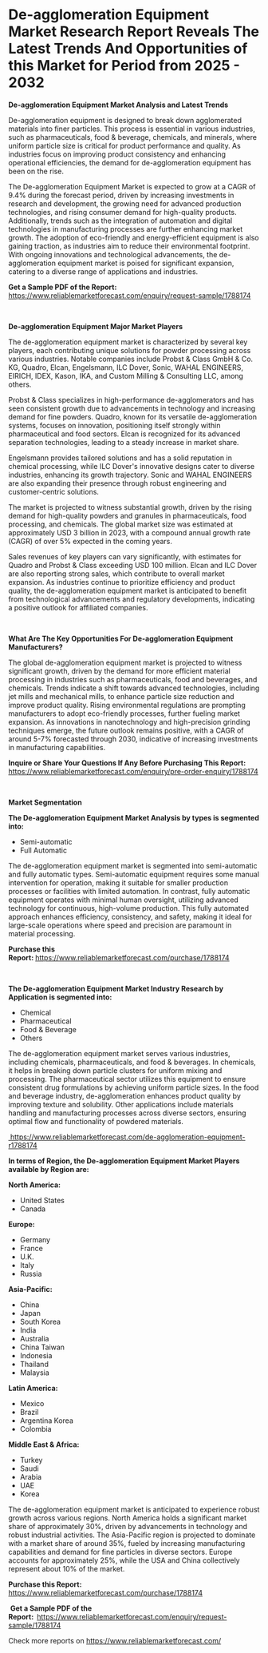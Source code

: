 <p><h1>De-agglomeration Equipment Market Research Report Reveals The Latest Trends And Opportunities of this Market for Period from 2025 - 2032</h1></p><p><strong>De-agglomeration Equipment Market Analysis and Latest Trends</strong></p>
<p><p>De-agglomeration equipment is designed to break down agglomerated materials into finer particles. This process is essential in various industries, such as pharmaceuticals, food & beverage, chemicals, and minerals, where uniform particle size is critical for product performance and quality. As industries focus on improving product consistency and enhancing operational efficiencies, the demand for de-agglomeration equipment has been on the rise.</p><p>The De-agglomeration Equipment Market is expected to grow at a CAGR of 9.4% during the forecast period, driven by increasing investments in research and development, the growing need for advanced production technologies, and rising consumer demand for high-quality products. Additionally, trends such as the integration of automation and digital technologies in manufacturing processes are further enhancing market growth. The adoption of eco-friendly and energy-efficient equipment is also gaining traction, as industries aim to reduce their environmental footprint. With ongoing innovations and technological advancements, the de-agglomeration equipment market is poised for significant expansion, catering to a diverse range of applications and industries.</p></p>
<p><strong>Get a Sample PDF of the Report:&nbsp;</strong> <a href="https://www.reliablemarketforecast.com/enquiry/request-sample/1788174?utm_campaign=2186&utm_medium=2&utm_source=Github&utm_content=ia&utm_term=27022025&utm_id=de-agglomeration-equipment">https://www.reliablemarketforecast.com/enquiry/request-sample/1788174</a></p>
<p>&nbsp;</p>
<p><strong>De-agglomeration Equipment Major Market Players</strong></p>
<p><p>The de-agglomeration equipment market is characterized by several key players, each contributing unique solutions for powder processing across various industries. Notable companies include Probst & Class GmbH & Co. KG, Quadro, Elcan, Engelsmann, ILC Dover, Sonic, WAHAL ENGINEERS, EIRICH, IDEX, Kason, IKA, and Custom Milling & Consulting LLC, among others. </p><p>Probst & Class specializes in high-performance de-agglomerators and has seen consistent growth due to advancements in technology and increasing demand for fine powders. Quadro, known for its versatile de-agglomeration systems, focuses on innovation, positioning itself strongly within pharmaceutical and food sectors. Elcan is recognized for its advanced separation technologies, leading to a steady increase in market share.</p><p>Engelsmann provides tailored solutions and has a solid reputation in chemical processing, while ILC Dover's innovative designs cater to diverse industries, enhancing its growth trajectory. Sonic and WAHAL ENGINEERS are also expanding their presence through robust engineering and customer-centric solutions.</p><p>The market is projected to witness substantial growth, driven by the rising demand for high-quality powders and granules in pharmaceuticals, food processing, and chemicals. The global market size was estimated at approximately USD 3 billion in 2023, with a compound annual growth rate (CAGR) of over 5% expected in the coming years.</p><p>Sales revenues of key players can vary significantly, with estimates for Quadro and Probst & Class exceeding USD 100 million. Elcan and ILC Dover are also reporting strong sales, which contribute to overall market expansion. As industries continue to prioritize efficiency and product quality, the de-agglomeration equipment market is anticipated to benefit from technological advancements and regulatory developments, indicating a positive outlook for affiliated companies.</p></p>
<p>&nbsp;</p>
<p><strong>What Are The Key Opportunities For De-agglomeration Equipment Manufacturers?</strong></p>
<p><p>The global de-agglomeration equipment market is projected to witness significant growth, driven by the demand for more efficient material processing in industries such as pharmaceuticals, food and beverages, and chemicals. Trends indicate a shift towards advanced technologies, including jet mills and mechanical mills, to enhance particle size reduction and improve product quality. Rising environmental regulations are prompting manufacturers to adopt eco-friendly processes, further fueling market expansion. As innovations in nanotechnology and high-precision grinding techniques emerge, the future outlook remains positive, with a CAGR of around 5-7% forecasted through 2030, indicative of increasing investments in manufacturing capabilities.</p></p>
<p><strong>Inquire or Share Your Questions If Any Before Purchasing This Report:</strong> <a href="https://www.reliablemarketforecast.com/enquiry/pre-order-enquiry/1788174?utm_campaign=2186&utm_medium=2&utm_source=Github&utm_content=ia&utm_term=27022025&utm_id=de-agglomeration-equipment">https://www.reliablemarketforecast.com/enquiry/pre-order-enquiry/1788174</a></p>
<p>&nbsp;</p>
<p><strong>Market Segmentation</strong></p>
<p><strong>The De-agglomeration Equipment Market Analysis by types is segmented into:</strong></p>
<p><ul><li>Semi-automatic</li><li>Full Automatic</li></ul></p>
<p><p>The de-agglomeration equipment market is segmented into semi-automatic and fully automatic types. Semi-automatic equipment requires some manual intervention for operation, making it suitable for smaller production processes or facilities with limited automation. In contrast, fully automatic equipment operates with minimal human oversight, utilizing advanced technology for continuous, high-volume production. This fully automated approach enhances efficiency, consistency, and safety, making it ideal for large-scale operations where speed and precision are paramount in material processing.</p></p>
<p><strong>Purchase this Report:&nbsp;</strong><a href="https://www.reliablemarketforecast.com/purchase/1788174?utm_campaign=2186&utm_medium=2&utm_source=Github&utm_content=ia&utm_term=27022025&utm_id=de-agglomeration-equipment">https://www.reliablemarketforecast.com/purchase/1788174</a></p>
<p>&nbsp;</p>
<p><strong>The De-agglomeration Equipment Market Industry Research by Application is segmented into:</strong></p>
<p><ul><li>Chemical</li><li>Pharmaceutical</li><li>Food & Beverage</li><li>Others</li></ul></p>
<p><p>The de-agglomeration equipment market serves various industries, including chemicals, pharmaceuticals, and food & beverages. In chemicals, it helps in breaking down particle clusters for uniform mixing and processing. The pharmaceutical sector utilizes this equipment to ensure consistent drug formulations by achieving uniform particle sizes. In the food and beverage industry, de-agglomeration enhances product quality by improving texture and solubility. Other applications include materials handling and manufacturing processes across diverse sectors, ensuring optimal flow and functionality of powdered materials.</p></p>
<p><a href="https://www.reliablemarketforecast.com/de-agglomeration-equipment-r1788174?utm_campaign=2186&utm_medium=2&utm_source=Github&utm_content=ia&utm_term=27022025&utm_id=de-agglomeration-equipment">&nbsp;https://www.reliablemarketforecast.com/de-agglomeration-equipment-r1788174</a></p>
<p><strong>In terms of Region, the De-agglomeration Equipment Market Players available by Region are:</strong></p>
<p>
    <p> <strong> North America: </strong>
        <ul>
            <li>United States</li>
            <li>Canada</li>
        </ul>
        </p> 
    <p> <strong> Europe: </strong>
        <ul>
            <li>Germany</li>
            <li>France</li>
            <li>U.K.</li>
            <li>Italy</li>
            <li>Russia</li>
        </ul>
        </p> 
    <p> <strong> Asia-Pacific: </strong>
        <ul>
            <li>China</li>
            <li>Japan</li>
            <li>South Korea</li>
            <li>India</li>
            <li>Australia</li>
            <li>China Taiwan</li>
            <li>Indonesia</li>
            <li>Thailand</li>
            <li>Malaysia</li>
        </ul>
        </p> 
    <p> <strong> Latin America: </strong>
        <ul>
            <li>Mexico</li>
            <li>Brazil</li>
            <li>Argentina Korea</li>
            <li>Colombia</li>
        </ul>
        </p> 
    <p> <strong> Middle East & Africa: </strong>
        <ul>
            <li>Turkey</li>
            <li>Saudi</li>
            <li>Arabia</li>
            <li>UAE</li>
            <li>Korea</li>
        </ul>
    </p>
    </p>
<p><p>The de-agglomeration equipment market is anticipated to experience robust growth across various regions. North America holds a significant market share of approximately 30%, driven by advancements in technology and robust industrial activities. The Asia-Pacific region is projected to dominate with a market share of around 35%, fueled by increasing manufacturing capabilities and demand for fine particles in diverse sectors. Europe accounts for approximately 25%, while the USA and China collectively represent about 10% of the market.</p></p>
<p><strong>Purchase this Report: </strong><a href="https://www.reliablemarketforecast.com/purchase/1788174?utm_campaign=2186&utm_medium=2&utm_source=Github&utm_content=ia&utm_term=27022025&utm_id=de-agglomeration-equipment">https://www.reliablemarketforecast.com/purchase/1788174</a></p>
<p>&nbsp;<strong>Get a Sample PDF of the Report:&nbsp;&nbsp;</strong><a href="https://www.reliablemarketforecast.com/enquiry/request-sample/1788174?utm_campaign=2186&utm_medium=2&utm_source=Github&utm_content=ia&utm_term=27022025&utm_id=de-agglomeration-equipment">https://www.reliablemarketforecast.com/enquiry/request-sample/1788174</a></p>
<p><strong></strong></p>
<p>Check more reports on <a href="https://www.reliablemarketforecast.com/?utm_campaign=2186&utm_medium=2&utm_source=Github&utm_content=ia&utm_term=27022025&utm_id=de-agglomeration-equipment">https://www.reliablemarketforecast.com/</a></p>